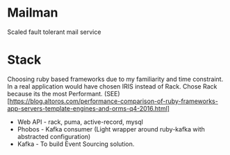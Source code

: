 # Mailman

Scaled fault tolerant mail service

# Stack
Choosing ruby based frameworks due to my familiarity and time constraint. In a real application would have chosen IRIS instead of Rack. Chose Rack because its the most Performant. (SEE)[https://blog.altoros.com/performance-comparison-of-ruby-frameworks-app-servers-template-engines-and-orms-q4-2016.html]
- Web API - rack, puma, active-record, mysql
- Phobos - Kafka consumer (Light wrapper around ruby-kafka with abstracted configuration)
- Kafka - To build Event Sourcing solution.



